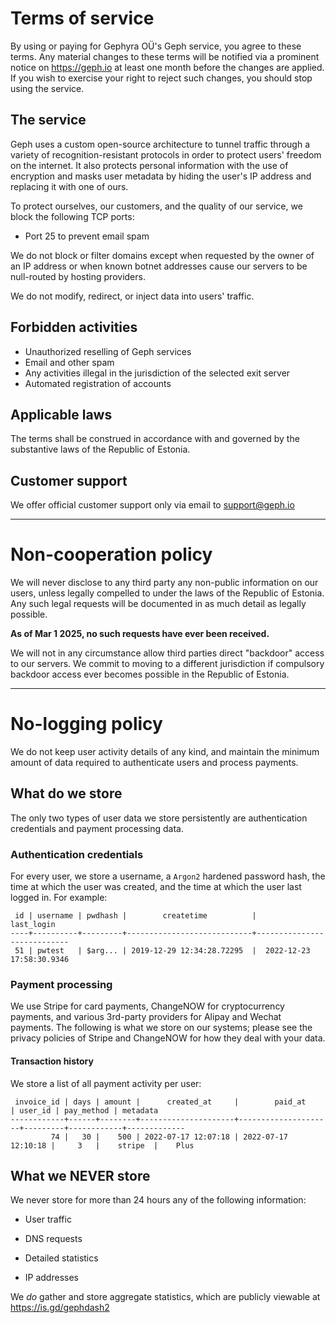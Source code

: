 # Terms of service

By using or paying for Gephyra OÜ's Geph service, you agree to these terms. Any material changes to these terms will be notified via a prominent notice on https://geph.io at least one month before the changes are applied. If you wish to exercise your right to reject such changes, you should stop using the service.

## The service

Geph uses a custom open-source architecture to tunnel traffic through a variety of recognition-resistant protocols in order to protect users' freedom on the internet. It also protects personal information with the use of encryption and masks user metadata by hiding the user's IP address and replacing it with one of ours.

To protect ourselves, our customers, and the quality of our service, we block the following TCP ports:

- Port 25 to prevent email spam

We do not block or filter domains except when requested by the owner of an IP address or when known botnet addresses cause our servers to be null-routed by hosting providers.

We do not modify, redirect, or inject data into users' traffic.

## Forbidden activities

- Unauthorized reselling of Geph services
- Email and other spam
- Any activities illegal in the jurisdiction of the selected exit server
- Automated registration of accounts

## Applicable laws

The terms shall be construed in accordance with and governed by the substantive laws of the Republic of Estonia.

## Customer support

We offer official customer support only via email to support@geph.io

---

# Non-cooperation policy

We will never disclose to any third party any non-public information on our users, unless legally compelled to under the laws of the Republic of Estonia. Any such legal requests will be documented in as much detail as legally possible.

**As of Mar 1 2025, no such requests have ever been received.**

We will not in any circumstance allow third parties direct "backdoor" access to our servers. We commit to moving to a different jurisdiction if compulsory backdoor access ever becomes possible in the Republic of Estonia.

---

# No-logging policy

We do not keep user activity details of any kind, and maintain the minimum amount of data required to authenticate users and process payments.

## What do we store

The only two types of user data we store persistently are authentication credentials and payment processing data.

### Authentication credentials

For every user, we store a username, a `Argon2` hardened password hash, the time at which the user was created, and the time at which the user last logged in. For example:

```
 id | username | pwdhash |        createtime          |        last_login
----+----------+---------+----------------------------+----------------------------
 51 | pwtest   | $arg... | 2019-12-29 12:34:28.72295  |  2022-12-23 17:58:30.9346
```

### Payment processing

We use Stripe for card payments, ChangeNOW for cryptocurrency payments, and various 3rd-party providers for Alipay and Wechat payments. The following is what we store on our systems; please see the privacy policies of Stripe and ChangeNOW for how they deal with your data.

#### Transaction history

We store a list of all payment activity per user:

```
 invoice_id | days | amount |      created_at     |        paid_at      | user_id | pay_method | metadata
------------+------+--------+---------------------+---------------------+---------+------------+-------------
         74 |   30 |    500 | 2022-07-17 12:07:18 | 2022-07-17 12:10:18 |     3   |    stripe  |    Plus
```

## What we **NEVER** store

We never store for more than 24 hours any of the following information:

- User traffic

- DNS requests

- Detailed statistics

- IP addresses

We _do_ gather and store aggregate statistics, which are publicly viewable at https://is.gd/gephdash2
